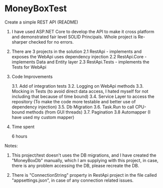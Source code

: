 # MoneyBoxTest
Create a simple REST API (README)


1. I have used ASP.NET Core to develop the API to make it cross platform and demonstrated fair level SOLID Principals. Whole project is Re-sharper checked for no errors.

2. There are 3 projects in the solution
	2.1 RestApi - implements and exposes the WebApi uses dependency injection
	2.2 RestApi.Core - implements Data and Entity layer
	2.3 RestApi.Tests - implements the Tests for WebApi
	
3. Code Improvements

	3.1. Add of integration tests
	3.2. Logging on WebApi methods
	3.3. Mocking in Tests (to avoid direct data access, I hated myself for not including that because of time bound)
	3.4. Service Layer to access the repository (To make the code more testable and better use of dependency injection)
	3.5. Db Migration
	3.6. Task.Run to call CPU-bound methods (from GUI threads)
	3.7. Pagination
	3.8 Automapper (I have used my custom mapper)

4. Time spent

	6 hours

Notes:

1. This project/test doesn't uses the DB migrations, and I have created the "MoneyBoxDb" manually, which I am supplying with this project, in case, there is any problem accessing the DB, please recreate the DB.

2. There is "ConnectionString" property in RestApi project in the file called "appsettings.json", in case of any connection related issues.
